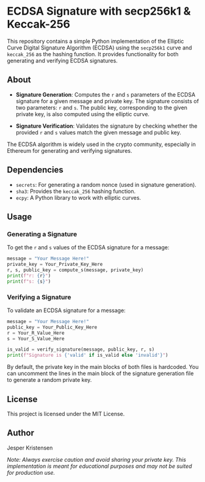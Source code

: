 # ECDSA Signature with secp256k1 & Keccak-256

This repository contains a simple Python implementation of the Elliptic Curve Digital Signature Algorithm (ECDSA) using the `secp256k1` curve and `keccak_256` as the hashing function. It provides functionality for both generating and verifying ECDSA signatures.

## About

- **Signature Generation**: Computes the `r` and `s` parameters of the ECDSA signature for a given message and private key. The signature consists of two parameters: `r` and `s`. The public key, corresponding to the given private key, is also computed using the elliptic curve.

- **Signature Verification**: Validates the signature by checking whether the provided `r` and `s` values match the given message and public key.

The ECDSA algorithm is widely used in the crypto community, especially in Ethereum for generating and verifying signatures.

## Dependencies

- `secrets`: For generating a random nonce (used in signature generation).
- `sha3`: Provides the `keccak_256` hashing function.
- `ecpy`: A Python library to work with elliptic curves.

## Usage

### Generating a Signature
To get the `r` and `s` values of the ECDSA signature for a message:

```python Copy code
message = "Your Message Here!"
private_key = Your_Private_Key_Here
r, s, public_key = compute_s(message, private_key)
print(f"r: {r}")
print(f"s: {s}")
```

### Verifying a Signature

To validate an ECDSA signature for a message:

```python Copy code
message = "Your Message Here!"
public_key = Your_Public_Key_Here
r = Your_R_Value_Here
s = Your_S_Value_Here

is_valid = verify_signature(message, public_key, r, s)
print(f"Signature is {'valid' if is_valid else 'invalid'}")
```

By default, the private key in the main blocks of both files is hardcoded. You can uncomment the lines in the main block of the signature generation file to generate a random private key.

## License
This project is licensed under the MIT License.

## Author
Jesper Kristensen

*Note: Always exercise caution and avoid sharing your private key. This implementation is meant for educational purposes and may not be suited for production use.*
